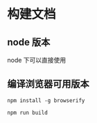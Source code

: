# 构建文档

## node 版本
node 下可以直接使用



## 编译浏览器可用版本
```
npm install -g browserify
```


```
npm run build
```

